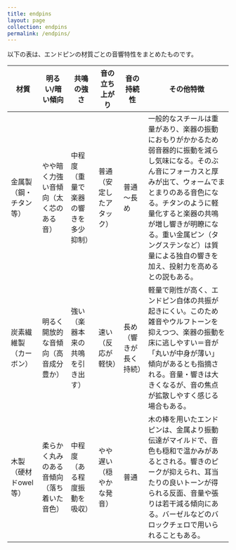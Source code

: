 ```yaml
---
title: endpins
layout: page
collection: endpins
permalink: /endpins/
---
```


以下の表は、エンドピンの材質ごとの音響特性をまとめたものです。

| **材質** | **明るい/暗い傾向** | **共鳴の強さ** | **音の立ち上がり** | **音の持続性** | **その他特徴** |
| -------- | ----------------- | -------------- | ---------------- | -------------- | -------------- |
| 金属製（鋼・チタン等） | やや暗く力強い音傾向（太く芯のある音） | 中程度（重量で楽器の響きを多少抑制） | 普通（安定したアタック） | 普通～長め | 一般的なスチールは重量があり、楽器の振動におもりがかかるため弱音器的に振動を減らし気味になる。そのぶん音にフォーカスと厚みが出て、ウォームでまとまりのある音色になる。チタンのように軽量化すると楽器の共鳴が増し響きが明瞭になる。重い金属ピン（タングステンなど）は質量による独自の響きを加え、投射力を高めるとの説もある。 |
| 炭素繊維製（カーボン） | 明るく開放的な音傾向（高音成分豊か） | 強い（楽器本来の共鳴を引き出す） | 速い（反応が軽快） | 長め（響きが長く持続） | 軽量で剛性が高く、エンドピン自体の共振が起きにくい。このため雑音やウルフトーンを抑えつつ、楽器の振動を床に逃しやすい＝音が「丸いが中身が薄い」傾向があるとも指摘される。音量・響きは大きくなるが、音の焦点が拡散しやすく感じる場合もある。 |
| 木製（硬材ドowel等） | 柔らかく丸みのある音傾向（落ち着いた音色） | 中程度（ある程度振動を吸収） | やや遅い（穏やかな発音） | 普通 | 木の棒を用いたエンドピンは、金属より振動伝達がマイルドで、音色も穏和で温かみがあるとされる。響きのピークが抑えられ、耳当たりの良いトーンが得られる反面、音量や張りは若干減る傾向にある。バーゼルなどのバロックチェロで用いられることもある。 |

